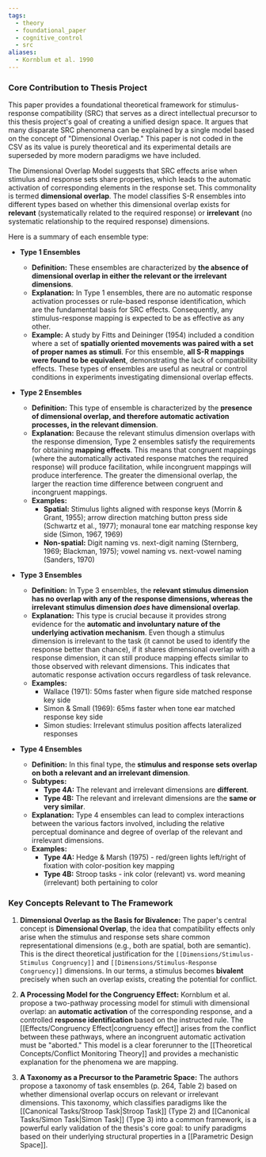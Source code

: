 ```yaml
---
tags:
  - theory
  - foundational_paper
  - cognitive_control
  - src
aliases:
  - Kornblum et al. 1990
---
```

### Core Contribution to Thesis Project

This paper provides a foundational theoretical framework for stimulus-response compatibility (SRC) that serves as a direct intellectual precursor to this thesis project's goal of creating a unified design space. It argues that many disparate SRC phenomena can be explained by a single model based on the concept of "Dimensional Overlap." This paper is not coded in the CSV as its value is purely theoretical and its experimental details are superseded by more modern paradigms we have included.

The Dimensional Overlap Model suggests that SRC effects arise when stimulus and response sets share properties, which leads to the automatic activation of corresponding elements in the response set. This commonality is termed **dimensional overlap**. The model classifies S-R ensembles into different types based on whether this dimensional overlap exists for **relevant** (systematically related to the required response) or **irrelevant** (no systematic relationship to the required response) dimensions.

Here is a summary of each ensemble type:

- **Type 1 Ensembles**
    - **Definition:** These ensembles are characterized by **the absence of dimensional overlap in either the relevant or the irrelevant dimensions**.
    - **Explanation:** In Type 1 ensembles, there are no automatic response activation processes or rule-based response identification, which are the fundamental basis for SRC effects. Consequently, any stimulus-response mapping is expected to be as effective as any other.
    - **Example:** A study by Fitts and Deininger (1954) included a condition where a set of **spatially oriented movements was paired with a set of proper names as stimuli**. For this ensemble, **all S-R mappings were found to be equivalent**, demonstrating the lack of compatibility effects. These types of ensembles are useful as neutral or control conditions in experiments investigating dimensional overlap effects.
    
- **Type 2 Ensembles**
    - **Definition:** This type of ensemble is characterized by the **presence of dimensional overlap, and therefore automatic activation processes, in the relevant dimension**.
    - **Explanation:** Because the relevant stimulus dimension overlaps with the response dimension, Type 2 ensembles satisfy the requirements for obtaining **mapping effects**. This means that congruent mappings (where the automatically activated response matches the required response) will produce facilitation, while incongruent mappings will produce interference. The greater the dimensional overlap, the larger the reaction time difference between congruent and incongruent mappings.
    - **Examples:** 
        - **Spatial:** Stimulus lights aligned with response keys (Morrin & Grant, 1955); arrow direction matching button press side (Schwartz et al., 1977); monaural tone ear matching response key side (Simon, 1967, 1969)
        - **Non-spatial:** Digit naming vs. next-digit naming (Sternberg, 1969; Blackman, 1975); vowel naming vs. next-vowel naming (Sanders, 1970)
    
- **Type 3 Ensembles**
    - **Definition:** In Type 3 ensembles, the **relevant stimulus dimension has no overlap with any of the response dimensions, whereas the irrelevant stimulus dimension _does_ have dimensional overlap**.
    - **Explanation:** This type is crucial because it provides strong evidence for the **automatic and involuntary nature of the underlying activation mechanism**. Even though a stimulus dimension is irrelevant to the task (it cannot be used to identify the response better than chance), if it shares dimensional overlap with a response dimension, it can still produce mapping effects similar to those observed with relevant dimensions. This indicates that automatic response activation occurs regardless of task relevance.
    - **Examples:**
        - Wallace (1971): 50ms faster when figure side matched response key side
        - Simon & Small (1969): 65ms faster when tone ear matched response key side  
        - Simon studies: Irrelevant stimulus position affects lateralized responses
    
- **Type 4 Ensembles**
    - **Definition:** In this final type, the **stimulus and response sets overlap on both a relevant and an irrelevant dimension**.
    - **Subtypes:**
        - **Type 4A:** The relevant and irrelevant dimensions are **different**.
        - **Type 4B:** The relevant and irrelevant dimensions are the **same or very similar**.
    - **Explanation:** Type 4 ensembles can lead to complex interactions between the various factors involved, including the relative perceptual dominance and degree of overlap of the relevant and irrelevant dimensions.
    - **Examples:**
        - **Type 4A:** Hedge & Marsh (1975) - red/green lights left/right of fixation with color-position key mapping
        - **Type 4B:** Stroop tasks - ink color (relevant) vs. word meaning (irrelevant) both pertaining to color

### Key Concepts Relevant to The Framework

1.  **Dimensional Overlap as the Basis for Bivalence:** The paper's central concept is **Dimensional Overlap**, the idea that compatibility effects only arise when the stimulus and response sets share common representational dimensions (e.g., both are spatial, both are semantic). This is the direct theoretical justification for the `[[Dimensions/Stimulus-Stimulus Congruency]]` and `[[Dimensions/Stimulus-Response Congruency]]` dimensions. In our terms, a stimulus becomes **bivalent** precisely when such an overlap exists, creating the potential for conflict.

2.  **A Processing Model for the Congruency Effect:** Kornblum et al. propose a two-pathway processing model for stimuli with dimensional overlap: an **automatic activation** of the corresponding response, and a controlled **response identification** based on the instructed rule. The [[Effects/Congruency Effect|congruency effect]] arises from the conflict between these pathways, where an incongruent automatic activation must be "aborted." This model is a clear forerunner to the [[Theoretical Concepts/Conflict Monitoring Theory]] and provides a mechanistic explanation for the phenomena we are mapping.

3.  **A Taxonomy as a Precursor to the Parametric Space:** The authors propose a taxonomy of task ensembles (p. 264, Table 2) based on whether dimensional overlap occurs on relevant or irrelevant dimensions. This taxonomy, which classifies paradigms like the [[Canonical Tasks/Stroop Task|Stroop Task]] (Type 2) and [[Canonical Tasks/Simon Task|Simon Task]] (Type 3) into a common framework, is a powerful early validation of the thesis's core goal: to unify paradigms based on their underlying structural properties in a [[Parametric Design Space]].
